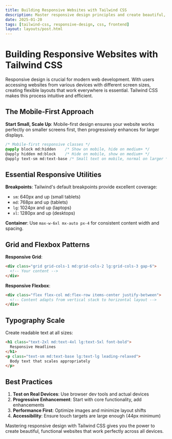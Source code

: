 ```yaml
---
title: Building Responsive Websites with Tailwind CSS
description: Master responsive design principles and create beautiful, mobile-first websites using Tailwind CSS utility classes.
date: 2025-01-20
tags: [tailwind-css, responsive-design, css, frontend]
layout: layouts/post.html
---
```


# Building Responsive Websites with Tailwind CSS

Responsive design is crucial for modern web development. With users accessing websites from various devices with different screen sizes, creating flexible layouts that work everywhere is essential. Tailwind CSS makes this process intuitive and efficient.

## The Mobile-First Approach

**Start Small, Scale Up**: Mobile-first design ensures your website works perfectly on smaller screens first, then progressively enhances for larger displays.

```css
/* Mobile-first responsive classes */
@apply block md:hidden    /* Show on mobile, hide on medium+ */
@apply hidden md:block    /* Hide on mobile, show on medium+ */
@apply text-sm md:text-base /* Small text on mobile, normal on larger */
```

## Essential Responsive Utilities

**Breakpoints**: Tailwind's default breakpoints provide excellent coverage:
- `sm`: 640px and up (small tablets)
- `md`: 768px and up (tablets)
- `lg`: 1024px and up (laptops)
- `xl`: 1280px and up (desktops)

**Container**: Use `max-w-6xl mx-auto px-4` for consistent content width and spacing.

## Grid and Flexbox Patterns

**Responsive Grid**:
```html
<div class="grid grid-cols-1 md:grid-cols-2 lg:grid-cols-3 gap-6">
  <!-- Your content -->
</div>
```

**Responsive Flexbox**:
```html
<div class="flex flex-col md:flex-row items-center justify-between">
  <!-- Content adapts from vertical stack to horizontal layout -->
</div>
```

## Typography Scale

Create readable text at all sizes:
```html
<h1 class="text-2xl md:text-4xl lg:text-5xl font-bold">
  Responsive Headlines
</h1>
<p class="text-sm md:text-base lg:text-lg leading-relaxed">
  Body text that scales appropriately
</p>
```

## Best Practices

1. **Test on Real Devices**: Use browser dev tools and actual devices
2. **Progressive Enhancement**: Start with core functionality, add enhancements
3. **Performance First**: Optimize images and minimize layout shifts
4. **Accessibility**: Ensure touch targets are large enough (44px minimum)

Mastering responsive design with Tailwind CSS gives you the power to create beautiful, functional websites that work perfectly across all devices.
